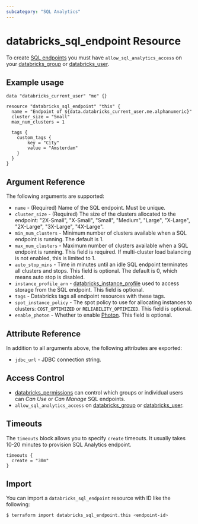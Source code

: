 ```yaml
---
subcategory: "SQL Analytics"
---
```

# databricks_sql_endpoint Resource

To create [SQL endpoints](https://docs.databricks.com/sql/get-started/concepts.html) you must have `allow_sql_analytics_access` on your [databricks_group](group.md#allow_sql_analytics_access) or [databricks_user](user.md#allow_sql_analytics_access).

## Example usage

```hcl
data "databricks_current_user" "me" {}

resource "databricks_sql_endpoint" "this" {
  name = "Endpoint of ${data.databricks_current_user.me.alphanumeric}"
  cluster_size = "Small"
  max_num_clusters = 1

  tags {
    custom_tags {
        key = "City"
        value = "Amsterdam"
    }
  }
}
```

## Argument Reference

The following arguments are supported:

* `name` - (Required) Name of the SQL endpoint. Must be unique.
* `cluster_size` - (Required) The size of the clusters allocated to the endpoint: "2X-Small", "X-Small", "Small", "Medium", "Large", "X-Large", "2X-Large", "3X-Large", "4X-Large".
* `min_num_clusters` - Minimum number of clusters available when a SQL endpoint is running. The default is 1.
* `max_num_clusters` - Maximum number of clusters available when a SQL endpoint is running. This field is required. If multi-cluster load balancing is not enabled, this is limited to 1.
* `auto_stop_mins` - Time in minutes until an idle SQL endpoint terminates all clusters and stops. This field is optional. The default is 0, which means auto stop is disabled.
* `instance_profile_arn` - [databricks_instance_profile](instance_profile.md) used to access storage from the SQL endpoint. This field is optional.
* `tags` - Databricks tags all endpoint resources with these tags.
* `spot_instance_policy` - The spot policy to use for allocating instances to clusters: `COST_OPTIMIZED` or `RELIABILITY_OPTIMIZED`. This field is optional.
* `enable_photon` - Whether to enable [Photon](https://databricks.com/product/delta-engine). This field is optional.

## Attribute Reference

In addition to all arguments above, the following attributes are exported:

* `jdbc_url` - JDBC connection string.

## Access Control

* [databricks_permissions](permissions.md#Job-Endpoint-usage) can control which groups or individual users can *Can Use* or *Can Manage* SQL endpoints.
* `allow_sql_analytics_access` on [databricks_group](group.md#allow_sql_analytics_access) or [databricks_user](user.md#allow_sql_analytics_access).

## Timeouts

The `timeouts` block allows you to specify `create` timeouts. It usually takes 10-20 minutes to provision SQL Analytics endpoint.

```hcl
timeouts {
  create = "30m"
}
```

## Import

You can import a `databricks_sql_endpoint` resource with ID like the following:

```bash
$ terraform import databricks_sql_endpoint.this <endpoint-id>
```
